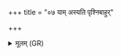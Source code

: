 +++
title = "०७ याम् अस्यति पृश्निबाहुर्"

+++
<details><summary>मूलम् (GR)</summary>

+++(PSK 20.38.6)+++याम् अस्यति पृश्निबाहुर्  
इष्टं हरिद्रुपर्ण्यम् ।  
ताम् अस्य निष् खिदामसि  
यथा जीवासि भद्रया ॥
</details>